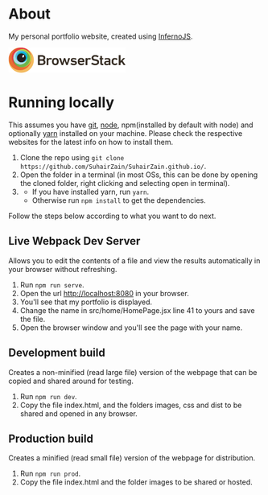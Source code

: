 # About
My personal portfolio website, created using [InfernoJS](https://github.com/infernojs/inferno).

<img src="images/browserstack.jpg" height=50 alt="Sponsored by BrowserStack"/>

# Running locally

This assumes you have [git](https://git-scm.com/), [node](http://nodejs.org/), npm(installed by default with node) and optionally [yarn](https://yarnpkg.com/) installed on your machine. Please check the respective websites for the latest info on how to install them.


1. Clone the repo using `git clone https://github.com/SuhairZain/SuhairZain.github.io/`.
2. Open the folder in a terminal (in most OSs, this can be done by opening the cloned folder, right clicking and selecting open in terminal).
3.
    * If you have installed yarn, run `yarn`.
    * Otherwise run `npm install` to get the dependencies.

Follow the steps below according to what you want to do next.

## Live Webpack Dev Server
Allows you to edit the contents of a file and view the results automatically in your browser without refreshing.

1. Run `npm run serve`.
2. Open the url [http://localhost:8080](http://localhost:8080) in your browser.
3. You'll see that my portfolio is displayed.
3. Change the name in src/home/HomePage.jsx line 41 to yours and save the file.
3. Open the browser window and you'll see the page with your name.

## Development build
Creates a non-minified (read large file) version of the webpage that can be copied and shared around for testing.

1. Run `npm run dev`.
2. Copy the file index.html, and the folders images, css and dist to be shared and opened in any browser.

## Production build
Creates a minified (read small file) version of the webpage for distribution.

1. Run `npm run prod`.
2. Copy the file index.html and the folder images to be shared or hosted.
